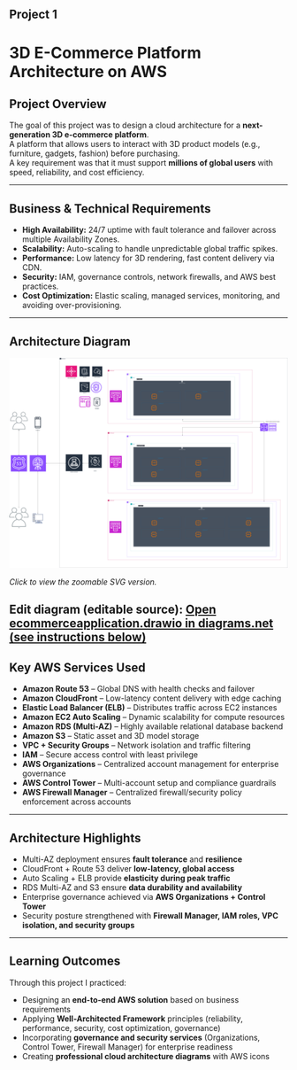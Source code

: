 ## Project 1
# 3D E-Commerce Platform Architecture on AWS

## Project Overview
The goal of this project was to design a cloud architecture for a **next-generation 3D e-commerce platform**.  
A platform that allows users to interact with 3D product models (e.g., furniture, gadgets, fashion) before purchasing.  
A key requirement was that it must support **millions of global users** with speed, reliability, and cost efficiency.  

---

## Business & Technical Requirements
- **High Availability:** 24/7 uptime with fault tolerance and failover across multiple Availability Zones.  
- **Scalability:** Auto-scaling to handle unpredictable global traffic spikes.  
- **Performance:** Low latency for 3D rendering, fast content delivery via CDN.  
- **Security:** IAM, governance controls, network firewalls, and AWS best practices.  
- **Cost Optimization:** Elastic scaling, managed services, monitoring, and avoiding over-provisioning.  

---

## Architecture Diagram
[<img src="ecommerceapplication.drawio.png" alt="AWS 3D E-Commerce Architecture" width="800"/>](ecommerceapplication.drawio.svg)  

*Click to view the zoomable SVG version.*  

**Edit diagram (editable source):** [Open ecommerceapplication.drawio in diagrams.net (see instructions below)](ecommerceapplication.drawio)
---

## Key AWS Services Used
- **Amazon Route 53** – Global DNS with health checks and failover  
- **Amazon CloudFront** – Low-latency content delivery with edge caching  
- **Elastic Load Balancer (ELB)** – Distributes traffic across EC2 instances  
- **Amazon EC2 Auto Scaling** – Dynamic scalability for compute resources  
- **Amazon RDS (Multi-AZ)** – Highly available relational database backend  
- **Amazon S3** – Static asset and 3D model storage  
- **VPC + Security Groups** – Network isolation and traffic filtering  
- **IAM** – Secure access control with least privilege  
- **AWS Organizations** – Centralized account management for enterprise governance  
- **AWS Control Tower** – Multi-account setup and compliance guardrails  
- **AWS Firewall Manager** – Centralized firewall/security policy enforcement across accounts  

---

## Architecture Highlights
- Multi-AZ deployment ensures **fault tolerance** and **resilience**  
- CloudFront + Route 53 deliver **low-latency, global access**  
- Auto Scaling + ELB provide **elasticity during peak traffic**  
- RDS Multi-AZ and S3 ensure **data durability and availability**  
- Enterprise governance achieved via **AWS Organizations + Control Tower**  
- Security posture strengthened with **Firewall Manager, IAM roles, VPC isolation, and security groups**  

---

## Learning Outcomes
Through this project I practiced:  
- Designing an **end-to-end AWS solution** based on business requirements  
- Applying **Well-Architected Framework** principles (reliability, performance, security, cost optimization, governance)  
- Incorporating **governance and security services** (Organizations, Control Tower, Firewall Manager) for enterprise readiness  
- Creating **professional cloud architecture diagrams** with AWS icons   
 

